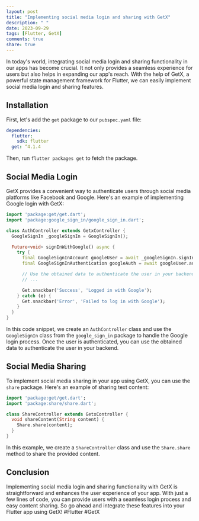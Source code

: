 ```yaml
---
layout: post
title: "Implementing social media login and sharing with GetX"
description: " "
date: 2023-09-29
tags: [Flutter, GetX]
comments: true
share: true
---
```


In today's world, integrating social media login and sharing functionality in our apps has become crucial. It not only provides a seamless experience for users but also helps in expanding our app's reach. With the help of GetX, a powerful state management framework for Flutter, we can easily implement social media login and sharing features.

## Installation

First, let's add the `get` package to our `pubspec.yaml` file:

```yaml
dependencies:
  flutter:
    sdk: flutter
  get: ^4.1.4
```

Then, run `flutter packages get` to fetch the package.

## Social Media Login

GetX provides a convenient way to authenticate users through social media platforms like Facebook and Google. Here's an example of implementing Google login with GetX:

```dart
import 'package:get/get.dart';
import 'package:google_sign_in/google_sign_in.dart';

class AuthController extends GetxController {
  GoogleSignIn _googleSignIn = GoogleSignIn();

  Future<void> signInWithGoogle() async {
    try {
      final GoogleSignInAccount googleUser = await _googleSignIn.signIn();
      final GoogleSignInAuthentication googleAuth = await googleUser.authentication;

      // Use the obtained data to authenticate the user in your backend
      // ...

      Get.snackbar('Success', 'Logged in with Google');
    } catch (e) {
      Get.snackbar('Error', 'Failed to log in with Google');
    }
  }
}
```

In this code snippet, we create an `AuthController` class and use the `GoogleSignIn` class from the `google_sign_in` package to handle the Google login process. Once the user is authenticated, you can use the obtained data to authenticate the user in your backend.

## Social Media Sharing

To implement social media sharing in your app using GetX, you can use the `share` package. Here's an example of sharing text content:

```dart
import 'package:get/get.dart';
import 'package:share/share.dart';

class ShareController extends GetxController {
  void shareContent(String content) {
    Share.share(content);
  }
}
```

In this example, we create a `ShareController` class and use the `Share.share` method to share the provided content.

## Conclusion

Implementing social media login and sharing functionality with GetX is straightforward and enhances the user experience of your app. With just a few lines of code, you can provide users with a seamless login process and easy content sharing. So go ahead and integrate these features into your Flutter app using GetX! #Flutter #GetX